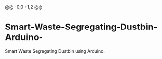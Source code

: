 @@ -0,0 +1,2 @@
# Smart-Waste-Segregating-Dustbin-Arduino-
Smart Waste Segregating Dustbin  using Arduino. 
